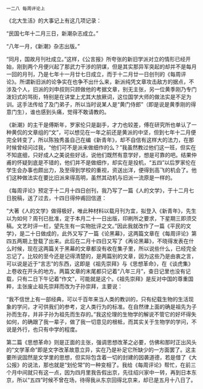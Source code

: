     一二八 每周评论上 

   《北大生活》的大事记上有这几项记录：

   “民国七年十二月三日，新潮杂志成立。”

   “八年一月，《新潮》杂志出版。”

   “同月，国故月刊社成立。”这样，《公言报》所夸张的新旧学派对立的情形已经开始，刚到两个月便兴起了那武力干涉的阴谋，但是其实那异军突起的却并不是每月一回的月刊，乃是七年十一月廿七日成立，而于十二月廿一日创刊的《每周评论》。所谓新旧派的论争实在也争不出什么来，新派纯凭文章攻击敌方的据点，不涉及个人，旧派的刘申叔则只顾做他的考据文章，别无主张，另一位黄季刚乃专门泼妇式的骂街，特别是在讲堂上尤其大放厥词，这位国学大师的做法实是不足为训。这手法传给了及门弟子，所以当时说某人是“黄门侍郎”（即是说是黄季刚的得意门生），谁也感到头痛，觉得不敢请教的。

   《新潮》的主干是傅斯年，罗家伦只是副手，才力也较差，傅在研究所也单认了一种黄侃的文章组的“文”，可以想见在一年之前还是黄派的中坚，但到七年十二月便完全转变了，所以陈独秀虽自己在编《新青年》，却不自信有这样大的法力，在那时候曾经问过我，“他们可不是派来做细作的么？”我虽然教过他们这一班，但实在不知底细，只好成人之美说些好话，说他们既然有意学好，想是可靠的吧。结果仲甫的怀疑到底是不错的，他们并不是做细作，却实在是投机，“五四”以后罗家伦在学生会办事也颇出力，及至得到学校的重视，资送出洋，便得到高飞的机会了。他们这种做法实在要比旧派来得高明，虽然其动机与旧派一流原是一样的。

   《每周评论》预定于十二月十四日创刊，我乃写了一篇《人的文学》，于十二月七日脱稿，送了过去，十四日得仲甫回信道：

   “大著《人的文学》做得极好，唯此种材料以载月刊为宜，拟登入《新青年》，先生以为如何？周刊已批准，定于本月二十一日出版，印刷所之要求，下星期三即须交稿。文艺时评一栏，望先生有一实物批评之文。”因此我就改作了一篇《平民的文学》，是二十日做成的，此外又写了一篇《论黑幕》，这两篇文章在《每周评论》第四五两期上登载了出来。此后在二月十四日又写了《再论黑幕》，不晓得发表在什么时候，现在这两篇关于黑幕的文章都没有收在集子里，所以说些什么，已经完全忘记了。比较的至今还是记得清楚的，是两篇别的文章，因为这些乃是由衷之言，可以说是近于“言志”的东西，这即是《祖先崇拜》与《思想革命》，在《谈虎集》上卷收在开头的地方。两篇文章的末尾都只记着“八年三月”，查日记里也没有记载，只有二日下午记着“作文”，可能就是这个。《祖先崇拜》是反对中国的尊重国粹，主张废止祖先崇拜而改为子孙崇拜，主要说：

   “我不信世上有一部经典，可以千百年来当人类的教训的，只有纪载生物的生活现象的学问，才可供我们的参考，定人类行为的标准。在自然律上面的确是祖先为子孙而生存，并非子孙为祖先而生存的。”我这伦理的生物学的解说不管它的好坏得失如何，的确跟了我一辈子，做了我一切意见的根柢，而其实关于生物学的学问，不说是外行，也只有中学的程度。

   第二篇《思想革命》则是正面的主张，强调思想改革之必要，仿佛和那时正出风头的“文学革命”即是文字改革故意立异，实在乃是补足它所缺少的一方面罢了。这主要所说固然是文学里的思想，但实际包含着一切的封建的因袭道德，若是借了《大公报》的说法，那也就是“划伦常”的一种变相了。我给《每周评论》帮忙，在前三个月中间就只有这一点，因为四月里我告假出京，先往绍兴家中一转，再到日本东京，所以“五四”时候不曾在场，待得我从东京回得北京来，却已是五月十八日了。

